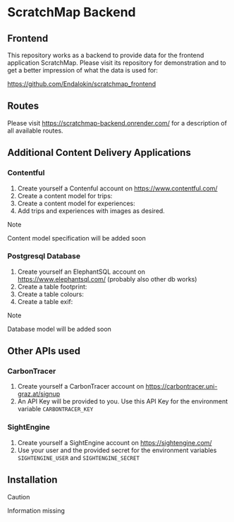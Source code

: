 # ScratchMap Backend

## Frontend

This repository works as a backend to provide data for the frontend application ScratchMap. Please visit its repository for demonstration and to get a better impression of what the data is used for:

https://github.com/Endalokin/scratchmap_frontend

## Routes

Please visit https://scratchmap-backend.onrender.com/ for a description of all available routes.

## Additional Content Delivery Applications

### Contentful

1. Create yourself a Contenful account on https://www.contentful.com/
2. Create a content model for trips: 
3. Create a content model for experiences: 
4. Add trips and experiences with images as desired.

> [!NOTE] 
> Content model specification will be added soon

### Postgresql Database

1. Create yourself an ElephantSQL account on https://www.elephantsql.com/ (probably also other db works)
2. Create a table footprint: 
3. Create a table colours: 
4. Create a table exif: 

> [!NOTE]
> Database model will be added soon

## Other APIs used 

### CarbonTracer

1. Create yourself a CarbonTracer account on https://carbontracer.uni-graz.at/signup
2. An API Key will be provided to you. Use this API Key for the environment variable `CARBONTRACER_KEY`

### SightEngine

1. Create yourself a SightEngine account on https://sightengine.com/
2. Use your user and the provided secret for the environment variables `SIGHTENGINE_USER` and `SIGHTENGINE_SECRET`

## Installation

> [!CAUTION] 
> Information missing